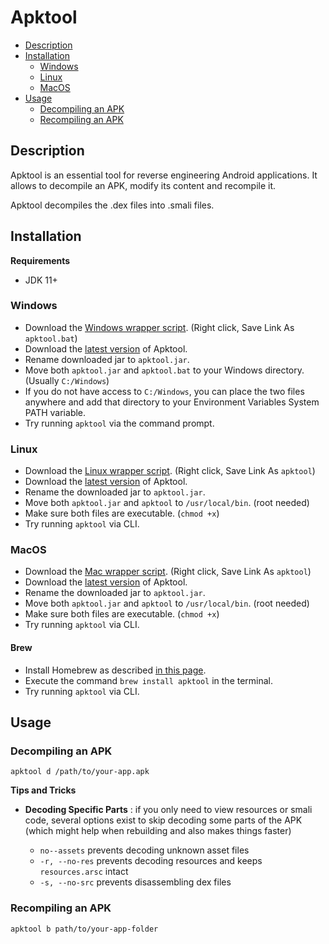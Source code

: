 # Apktool
- [Description](#description)
- [Installation](#installation)
  - [Windows](#windows)
  - [Linux](#linux)
  - [MacOS](#macos)
- [Usage](#usage)
  - [Decompiling an APK](#decompiling-an-apk)
  - [Recompiling an APK](#recompiling-an-apk)

## Description

Apktool is an essential tool for reverse engineering Android applications. It allows to decompile an APK, modify its content and recompile it.

Apktool decompiles the .dex files into .smali files.

## Installation

**Requirements**
- JDK 11+

### Windows

- Download the [Windows wrapper script](https://raw.githubusercontent.com/iBotPeaches/Apktool/master/scripts/windows/apktool.bat). (Right click, Save Link As `apktool.bat`)
- Download the [latest version](https://bitbucket.org/iBotPeaches/apktool/downloads) of Apktool.
- Rename downloaded jar to `apktool.jar`.
- Move both `apktool.jar` and `apktool.bat` to your Windows directory. (Usually `C:/Windows`)
- If you do not have access to `C:/Windows`, you can place the two files anywhere and add that directory to your Environment Variables System PATH variable.
- Try running `apktool` via the command prompt.

### Linux

- Download the [Linux wrapper script](https://raw.githubusercontent.com/iBotPeaches/Apktool/master/scripts/linux/apktool). (Right click, Save Link As `apktool`)
- Download the [latest version](https://bitbucket.org/iBotPeaches/apktool/downloads) of Apktool.
- Rename the downloaded jar to `apktool.jar`.
- Move both `apktool.jar` and `apktool` to `/usr/local/bin`. (root needed)
- Make sure both files are executable. (`chmod +x`)
- Try running `apktool` via CLI.

### MacOS

- Download the [Mac wrapper script](https://raw.githubusercontent.com/iBotPeaches/Apktool/master/scripts/osx/apktool). (Right click, Save Link As `apktool`)
- Download the [latest version](https://bitbucket.org/iBotPeaches/apktool/downloads) of Apktool.
- Rename the downloaded jar to `apktool.jar`.
- Move both `apktool.jar` and `apktool` to `/usr/local/bin`. (root needed)
- Make sure both files are executable. (`chmod +x`)
- Try running `apktool` via CLI.

#### Brew

- Install Homebrew as described [in this page](https://brew.sh/).
- Execute the command `brew install apktool` in the terminal.
- Try running `apktool` via CLI.

## Usage

### Decompiling an APK

```
apktool d /path/to/your-app.apk
```

**Tips and Tricks**
- **Decoding Specific Parts** : if you only need to view resources or smali code, several options exist to skip decoding some parts of the APK (which might help when rebuilding and also makes things faster)

    - `no--assets` prevents decoding unknown asset files
    - `-r, --no-res` prevents decoding resources and keeps `resources.arsc` intact
    - `-s, --no-src` prevents disassembling dex files

### Recompiling an APK

```
apktool b path/to/your-app-folder
```